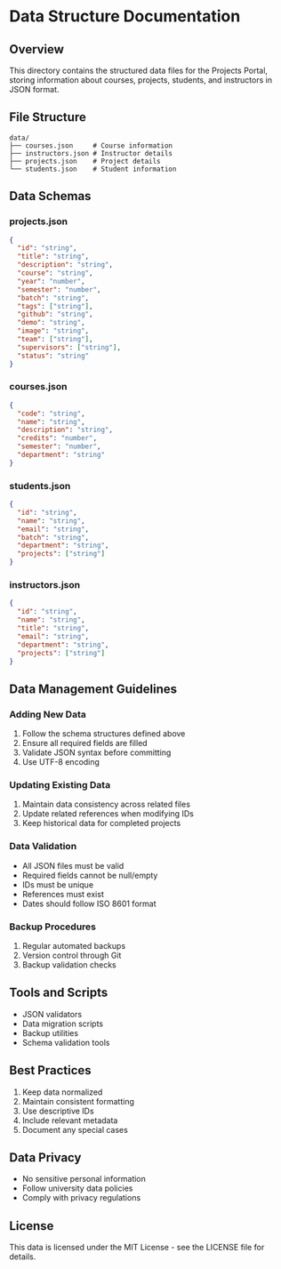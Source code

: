 # Data Structure Documentation

## Overview

This directory contains the structured data files for the Projects Portal, storing information about courses, projects, students, and instructors in JSON format.

## File Structure

```
data/
├── courses.json     # Course information
├── instructors.json # Instructor details
├── projects.json    # Project details
└── students.json    # Student information
```

## Data Schemas

### projects.json

```json
{
  "id": "string",
  "title": "string",
  "description": "string",
  "course": "string",
  "year": "number",
  "semester": "number",
  "batch": "string",
  "tags": ["string"],
  "github": "string",
  "demo": "string",
  "image": "string",
  "team": ["string"],
  "supervisors": ["string"],
  "status": "string"
}
```

### courses.json

```json
{
  "code": "string",
  "name": "string",
  "description": "string",
  "credits": "number",
  "semester": "number",
  "department": "string"
}
```

### students.json

```json
{
  "id": "string",
  "name": "string",
  "email": "string",
  "batch": "string",
  "department": "string",
  "projects": ["string"]
}
```

### instructors.json

```json
{
  "id": "string",
  "name": "string",
  "title": "string",
  "email": "string",
  "department": "string",
  "projects": ["string"]
}
```

## Data Management Guidelines

### Adding New Data

1. Follow the schema structures defined above
2. Ensure all required fields are filled
3. Validate JSON syntax before committing
4. Use UTF-8 encoding

### Updating Existing Data

1. Maintain data consistency across related files
2. Update related references when modifying IDs
3. Keep historical data for completed projects

### Data Validation

- All JSON files must be valid
- Required fields cannot be null/empty
- IDs must be unique
- References must exist
- Dates should follow ISO 8601 format

### Backup Procedures

1. Regular automated backups
2. Version control through Git
3. Backup validation checks

## Tools and Scripts

- JSON validators
- Data migration scripts
- Backup utilities
- Schema validation tools

## Best Practices

1. Keep data normalized
2. Maintain consistent formatting
3. Use descriptive IDs
4. Include relevant metadata
5. Document any special cases

## Data Privacy

- No sensitive personal information
- Follow university data policies
- Comply with privacy regulations

## License

This data is licensed under the MIT License - see the LICENSE file for details.
